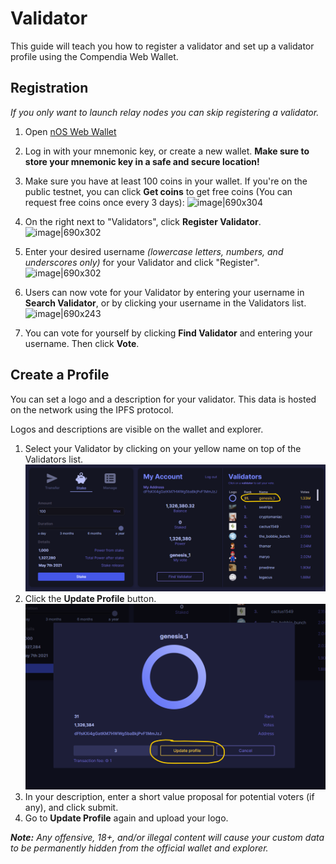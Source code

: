 # Validator

This guide will teach you how to register a validator and set up a validator profile using the Compendia Web Wallet.

## Registration

*If you only want to launch relay nodes you can skip registering a validator.*

1. Open [nOS Web Wallet](https://wallet.nos.dev)

2. Log in with your mnemonic key, or create a new wallet.
**Make sure to store your mnemonic key in a safe and secure location!**

3. Make sure you have at least 100 coins in your wallet. 
If you're on the public testnet, you can click **Get coins** to get free coins (You can request free coins once every 3 days):
![image|690x304](https://nos.chat/uploads/default/original/1X/4e7546d6a782a05aa081ccd7596fbc5cf2525dc1.png) 

4. On the right next to "Validators", click **Register Validator**.
![image|690x302](https://nos.chat/uploads/default/original/1X/8b464088391615a81e449698385c9b7ab32a958a.png) 
5. Enter your desired username *(lowercase letters, numbers, and underscores only)* for your Validator and click "Register".
![image|690x302](https://nos.chat/uploads/default/original/1X/ec8e1977cf016d3e266198547c677f34fa96e373.png) 
6. Users can now vote for your Validator by entering your username in **Search Validator**, or by clicking your username in the Validators list.
![image|690x243](https://nos.chat/uploads/default/original/1X/0a2b3833d1e9b5f14900123fb69946dc3aa7f5c3.png) 
7. You can vote for yourself by clicking **Find Validator** and entering your username. Then click **Vote**.

## Create a Profile

You can set a logo and a description for your validator. This data is hosted on the network using the IPFS protocol.

Logos and descriptions are visible on the wallet and explorer.

1. Select your Validator by clicking on your yellow name on top of the Validators list.
![image|690x243](./img/select-profile.png) 
2. Click the **Update Profile** button.
![image](./img/update-profile.png) 
3. In your description, enter a short value proposal for potential voters (if any), and click submit.
4. Go to **Update Profile** again and upload your logo.

***Note:** Any offensive, 18+, and/or illegal content will cause your custom data to be permanently hidden from the official wallet and explorer.*